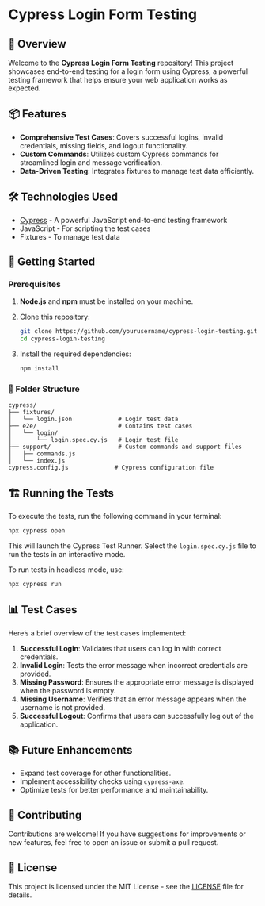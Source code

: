 
# Cypress Login Form Testing

## 🚀 Overview

Welcome to the **Cypress Login Form Testing** repository! This project showcases end-to-end testing for a login form using Cypress, a powerful testing framework that helps ensure your web application works as expected.

## 📦 Features

- **Comprehensive Test Cases**: Covers successful logins, invalid credentials, missing fields, and logout functionality.
- **Custom Commands**: Utilizes custom Cypress commands for streamlined login and message verification.
- **Data-Driven Testing**: Integrates fixtures to manage test data efficiently.

## 🛠️ Technologies Used

- [Cypress](https://www.cypress.io/) - A powerful JavaScript end-to-end testing framework
- JavaScript - For scripting the test cases
- Fixtures - To manage test data

## 🔧 Getting Started

### Prerequisites

1. **Node.js** and **npm** must be installed on your machine.
2. Clone this repository:

   ```bash
   git clone https://github.com/yourusername/cypress-login-testing.git
   cd cypress-login-testing
   ```

3. Install the required dependencies:

   ```bash
   npm install
   ```

### 📂 Folder Structure

```
cypress/
├── fixtures/
│   └── login.json             # Login test data
├── e2e/                       # Contains test cases
│   └── login/
│       └── login.spec.cy.js   # Login test file
├── support/                   # Custom commands and support files
│   ├── commands.js
│   └── index.js
cypress.config.js             # Cypress configuration file
```

## 🏗️ Running the Tests

To execute the tests, run the following command in your terminal:

```bash
npx cypress open
```

This will launch the Cypress Test Runner. Select the `login.spec.cy.js` file to run the tests in an interactive mode.

To run tests in headless mode, use:

```bash
npx cypress run
```

## 📊 Test Cases

Here’s a brief overview of the test cases implemented:

1. **Successful Login**: Validates that users can log in with correct credentials.
2. **Invalid Login**: Tests the error message when incorrect credentials are provided.
3. **Missing Password**: Ensures the appropriate error message is displayed when the password is empty.
4. **Missing Username**: Verifies that an error message appears when the username is not provided.
5. **Successful Logout**: Confirms that users can successfully log out of the application.

## 📚 Future Enhancements

- Expand test coverage for other functionalities.
- Implement accessibility checks using `cypress-axe`.
- Optimize tests for better performance and maintainability.

## 🤝 Contributing

Contributions are welcome! If you have suggestions for improvements or new features, feel free to open an issue or submit a pull request.

## 📜 License

This project is licensed under the MIT License - see the [LICENSE](LICENSE) file for details.
